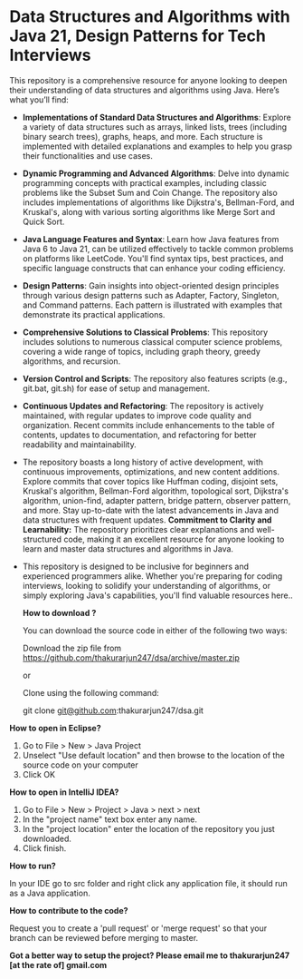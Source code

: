 # Data Structures and Algorithms with Java 21, Design Patterns for Tech Interviews

This repository is a comprehensive resource for anyone looking to deepen their understanding of data structures and algorithms using Java. Here’s what you’ll find:

- **Implementations of Standard Data Structures and Algorithms**: Explore a variety of data structures such as arrays, linked lists, trees (including binary search trees), graphs, heaps, and more. Each structure is implemented with detailed explanations and examples to help you grasp their functionalities and use cases.

- **Dynamic Programming and Advanced Algorithms**: Delve into dynamic programming concepts with practical examples, including classic problems like the Subset Sum and Coin Change. The repository also includes implementations of algorithms like Dijkstra's, Bellman-Ford, and Kruskal's, along with various sorting algorithms like Merge Sort and Quick Sort.

- **Java Language Features and Syntax**: Learn how Java features from Java 6 to Java 21, can be utilized effectively to tackle common problems on platforms like LeetCode. You'll find syntax tips, best practices, and specific language constructs that can enhance your coding efficiency.

- **Design Patterns**: Gain insights into object-oriented design principles through various design patterns such as Adapter, Factory, Singleton, and Command patterns. Each pattern is illustrated with examples that demonstrate its practical applications.

- **Comprehensive Solutions to Classical Problems**: This repository includes solutions to numerous classical computer science problems, covering a wide range of topics, including graph theory, greedy algorithms, and recursion.

- **Version Control and Scripts**: The repository also features scripts (e.g., git.bat, git.sh) for ease of setup and management. 

- **Continuous Updates and Refactoring**: The repository is actively maintained, with regular updates to improve code quality and organization. Recent commits include enhancements to the table of contents, updates to documentation, and refactoring for better readability and maintainability.
- The repository boasts a long history of active development, with continuous improvements, optimizations, and new content additions.
Explore commits that cover topics like Huffman coding, disjoint sets, Kruskal's algorithm, Bellman-Ford algorithm, topological sort, Dijkstra's algorithm, union-find, adapter pattern, bridge pattern, observer pattern, and more.
Stay up-to-date with the latest advancements in Java and data structures with frequent updates.
**Commitment to Clarity and Learnability:**
The repository prioritizes clear explanations and well-structured code, making it an excellent resource for anyone looking to learn and master data structures and algorithms in Java.
- This repository is designed to be inclusive for beginners and experienced programmers alike. Whether you're preparing for coding interviews, looking to solidify your understanding of algorithms, or simply exploring Java's capabilities, you'll find valuable resources here..<p/>
<b>How to download ? </b><p/>
You can download the source code in either of the following two ways:<p/>
Download the zip file from https://github.com/thakurarjun247/dsa/archive/master.zip<p/>
or <p/>
Clone using the following command: <p/>
git clone git@github.com:thakurarjun247/dsa.git<p/>

<b>How to open in Eclipse?</b><p/>
1. Go to File > New > Java Project
2. Unselect "Use default location" and then browse to the location of the source code on your computer
3. Click OK</p>

<b>How to open in IntelliJ IDEA?</b><p/>
1. Go to File > New > Project > Java > next > next
2. In the "project name" text box enter any name.
3. In the "project location" enter the location of the repository you just downloaded.
4. Click finish.</p>

<b>How to run?</b></p>
In your IDE go to src folder and right click any application file, it should run as a Java application. </p>

<b>How to contribute to the code?</b></p>
Request you to create a 'pull request' or 'merge request' so that your branch can be reviewed before merging to master.</p>

<b>Got a better way to setup the project? Please email me to thakurarjun247 [at the rate of] gmail.com </b></p>
